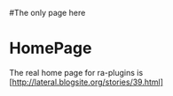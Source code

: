 #The only page here

# HomePage #

The real home page for ra-plugins is [http://lateral.blogsite.org/stories/39.html]